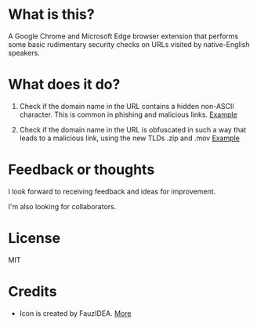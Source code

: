 # What is this?

A Google Chrome and Microsoft Edge browser extension that performs some basic rudimentary security checks on URLs visited by native-English speakers.

# What does it do?

1. Check if the domain name in the URL contains a hidden non-ASCII character. This is common in phishing and malicious links. [Example](https://news.ycombinator.com/item?id=14119713)

2. Check if the domain name in the URL is obfuscated in such a way that leads to a malicious link, using the new TLDs .zip and .mov [Example](https://medium.com/@bobbyrsec/the-dangers-of-googles-zip-tld-5e1e675e59a5)

# Feedback or thoughts

I look forward to receiving feedback and ideas for improvement.

I'm also looking for collaborators.

# License

MIT

# Credits

- Icon is created by FauzIDEA. [More](https://www.flaticon.com/free-icon/website_2931281)